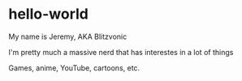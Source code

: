 # hello-world

My name is Jeremy, AKA Blitzvonic 

I'm pretty much a massive nerd that has interestes in a lot of things

Games, anime, YouTube, cartoons, etc.


